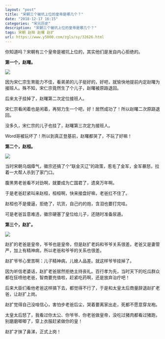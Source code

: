 ```yaml
---
layout: "post"
title: "宋朝三个被坑上位的皇帝是哪几个？"
date: "2018-12-17 16:15"
categories: "宋元历史"
description: "宋朝三个被坑上位的皇帝是哪几个？"
tags: 宋朝 赵桓 赵曙 赵扩
url: https://www.y5000.com/zgls/sy/32626.html
---
```






你知道吗？宋朝有三个皇帝是被坑上位的，其实他们是发自内心拒绝的。

**第一个，赵曙。**

![](https://img.y5000.com/uploads/allimg/180910/15-1P9101H3154X.jpg)

因为宋仁宗生育能力不佳，看弟弟的儿子挺好的，好吧，就愉快地提前内定赵曙为接班人。殊不知，宋仁宗竟然生了个儿子，赵曙被原路退回。

后来太子挂掉了，赵曙第二次定位接班人。

宋仁宗看闲着也是闲着，再努力生一个吧，好！居然成功了！所以赵曙二次原路退回。

没多久，宋仁宗的儿子也挂了，赵曙第三次定为接班人。

Word哥被玩坏了！所以到真正登基前，赵曙都哭了，不玩了好嘛！

**第二个，赵桓。**

![](https://img.y5000.com/uploads/allimg/180910/15-1P9101H401W5.jpg)

当时宋朝乌烟瘴气，徽宗还搞了个“联金灭辽”的政策，惹毛了金军，金军暴怒，拉着一大帮人杀到了家门口。

腹黑男老爸看不对劲啊，就要成为亡国君了，遗臭万年啊。

于是老爸赶紧叫来赵桓，桓桓啊，快来接盘好嘛，老爸扛不住了。

赵桓也不是傻逼，拒绝了，坑货，自己约的炮，含泪也要打完哇。

可是老爸旨意难违，徽宗硬塞了皇位给儿子，还随时准备尿遁。

**第三个，赵扩。**

![](https://img.y5000.com/uploads/allimg/180910/15-1P9101H444Y5.jpg)

赵扩的老爸是皇帝，爷爷也是皇帝，但是赵扩老妈和爷爷关系很差。老爸又是妻管严，加上有精神病，所以老爸和爷爷的关系也很差。

赵扩爷爷心里苦啊：儿子精神病，儿媳人品差。就这样爷爷挂掉了。

因为听信老婆话，赵扩老爸居然拒绝主持丧礼。百行孝为先，当时天下的吃瓜群众都在狂喷他老爸，智商要充值啦，赶紧吃药啊，还是放弃治疗吧！

后来大臣们看他老爸这样搞下去，都觉得不行了，于是和太皇太后商量辞退赵扩老爸，让赵扩上岗。

赵扩觉得自己没啥信心，害怕步老爸后尘，哭着要离家出走，死都不愿意穿龙袍。

太皇太后怒了，我看过你太公、你爷爷、你老爸做皇帝，没吃过猪肉都看过猪跑，别磨磨唧唧了，穿上衣服赶紧做你的皇！

赵扩才抹了鼻涕，正式上岗！
